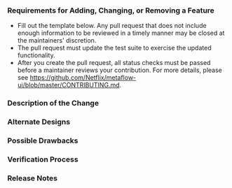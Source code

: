 ### Requirements for Adding, Changing, or Removing a Feature

- Fill out the template below. Any pull request that does not include enough information to be reviewed in a timely manner may be closed at the maintainers' discretion.
- The pull request must update the test suite to exercise the updated functionality.
- After you create the pull request, all status checks must be passed before a maintainer reviews your contribution. For more details, please see <https://github.com/Netflix/metaflow-ui/blob/master/CONTRIBUTING.md>.

### Description of the Change

<!--

We must be able to understand the design of your change from this description. If we can't get a good idea of what the code does from the description here, the pull request may be closed at the maintainers' discretion. Keep in mind that the maintainer reviewing this PR may not be familiar with or have worked with the code here recently, so please walk us through the concepts.

-->

### Alternate Designs

<!-- Explain what other alternates were considered and why the proposed version was selected -->

### Possible Drawbacks

<!-- What are the possible side-effects or negative impacts of the code change? -->

### Verification Process

<!--

What process did you follow to verify that your change has the desired effects?

- How did you verify that all new functionality works as expected?
- How did you verify that all changed functionality works as expected?
- How did you verify that the change has not introduced any regressions?

Describe the actions you performed (including buttons you clicked, text you typed, commands you ran, etc.), and describe the results you observed.

-->

### Release Notes

<!--

Please describe the changes in a single line that explains this improvement in
terms that a user can understand. This text will be used in release notes.

If this change is not user-facing or notable enough to be included in release notes
you may use the strings "Not applicable" or "N/A" here.

Examples:

- The GitHub package now allows you to add co-authors to commits.
- Fixed an issue where multiple cursors did not work in a file with a single line.
- Increased the performance of searching and replacing across a whole project.

-->
